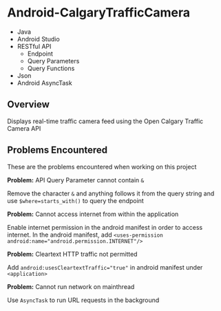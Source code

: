 # Android-CalgaryTrafficCamera
- Java
- Android Studio
- RESTful API
  - Endpoint
  - Query Parameters
  - Query Functions
- Json
- Android AsyncTask

## Overview
Displays real-time traffic camera feed using the Open Calgary Traffic Camera API

## Problems Encountered
These are the problems encountered when working on this project

**Problem:** API Query Parameter cannot contain `&`

Remove the character `&` and anything follows it from the query string and use `$where=starts_with()` to query the endpoint
  
**Problem:** Cannot access internet from within the application

Enable internet permission in the android manifest in order to access internet. In the android manifest, add 
`<uses-permission android:name="android.permission.INTERNET"/>`

**Problem:** Cleartext HTTP traffic not permitted

Add `android:usesCleartextTraffic="true"` in android manifest under `<application>`

**Problem:** Cannot run network on mainthread

Use `AsyncTask` to run URL requests in the background

